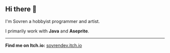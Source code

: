 ## Hi there 👋
I'm Sovren a hobbyist programmer and artist.

I primarily work with **Java** and **Aseprite**.

---

**Find me on Itch.io:** [sovrendev.itch.io](https://sovrendev.itch.io/)

<!--
**Sovren-dev/Sovren-dev** is a ✨ _special_ ✨ repository because its `README.md` (this file) appears on your GitHub profile.

Here are some ideas to get you started:

- 🔭 I’m currently working on ...
- 🌱 I’m currently learning ...
- 👯 I’m looking to collaborate on ...
- 🤔 I’m looking for help with ...
- 💬 Ask me about ...
- 📫 How to reach me: ...
- 😄 Pronouns: ...
- ⚡ Fun fact: ...
-->
